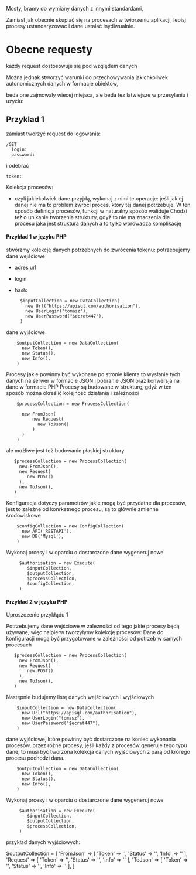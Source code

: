 Mosty, bramy do wymiany danych z innymi standardami, 

Zamiast jak obecnie skupiać się na procesach w twiorzeniu aplikacji, 
lepisj procesy ustandaryzowac i dane ustalać inydiwualnie.


# Obecne requesty

każdy request dostosowuje się pod względem danych

Można jednak stworzyć warunki do przechowywania jakichkoliwek autonomicznych danych w formacie obiektow,

beda one zajmowaly wiecej miejsca, ale beda tez latwiejsze w przesylaniu i uzyciu:



## Przyklad 1
zamiast tworzyć request do logowania:

    /GET
      login:
      password:

i odebrać 

    token: 


Kolekcja procesów:

- czyli jakiekolwiek dane przyjdą, wykonaj z nimi te operacje:
jeśli jakiej danej nie ma to problem zwróci proces, który tej danej potrzebuje.
W ten sposób definicja procesów, funkcji w naturalny sposób waliduje
Chodzi też o unikanie tworzenia struktury, gdyż to nie ma znaczenia dla procesu jaka jest struktura danych
a to tylko wprowadza komplikację


#### Przykład 1 w języku PHP

stwórzmy kolekcję danych potrzebnych do zwrócenia tokenu:
potrzebujemy dane wejściowe

+ adres url
+ login
+ hasło



        $inputCollection = new DataCollection(
          new Url("https://apisql.com/authorisation"),
          new UserLogin("tomasz"),
          new UserPassword("$ecret447"),
        )
        
dane wyjściowe        

        $outputCollection = new DataCollection(
          new Token(),
          new Status(),
          new Info(),
        )        

Procesy jakie powinny być wykonane po stronie klienta to wysłanie tych danych na serwer w formacie JSON i pobranie JSON oraz konwersja na dane w formacie PHP
Procesy są budowane w strukturę, gdyż w ten sposób można określić kolejność działania i zależności

        $processCollection = new ProcessCollection(
          
          new FromJson(
              new Request(
                new ToJson()
              )
          )                 
        )
        
ale możliwe jest też budowanie płaskiej struktury

       $processCollection = new ProcessCollection(
         new FromJson(),
         new Request(
            new POST()
         ),
         new ToJson(),
       )


Konfiguracja dotyczy parametrów jakie mogą być przydatne dla procesów, jest to zależne od konrketnego procesu,
są to głównie zmienne środowiskowe

        $configCollection = new ConfigCollection(
          new API('RESTAPI'),
          new DB('Mysql'),          
        )

Wykonaj prcesy i w oparciu o dostarczone dane wygeneruj nowe

         $authorisation = new Execute(
            $inputCollection,
            $outputCollection,
            $processCollection,
            $configCollection,           
         )
         
         

#### Przykład 2 w języku PHP

Uproszczenie przykłądu 1

Potrzebujemy dane wejściowe w zależności od tego jakie procesy będą używane, więc najpierw 
tworzyłymy kolekcję procesów:
Dane do konfiguracji mogą być przygotowane w zależności od potrzeb w samych procesach

       $processCollection = new ProcessCollection(
         new FromJson(),
         new Request(
            new POST()
         ),
         new ToJson(),
       )


Następnie budujemy listę danych wejściowych i wyjściowych

        $inputCollection = new DataCollection(
          new Url("https://apisql.com/authorisation"),
          new UserLogin("tomasz"),
          new UserPassword("$ecret447"),
        )
        
dane wyjściowe, które powinny być dostarczone na koniec wykonania procesów, przez różne procesy,
jeśli każdy z procesów generuje tego typu dane, to musi być tworzona kolekcja danych wyjściowych z parą od krórego procesu pochodzi dana.

        $outputCollection = new DataCollection(
          new Token(),
          new Status(),
          new Info(),
        )        

Wykonaj prcesy i w oparciu o dostarczone dane wygeneruj nowe

         $authorisation = new Execute(
            $inputCollection,
            $outputCollection,
            $processCollection,
         )         

przykład danych wyjściowych:

$outputCollection = [
    'FromJson' =>  [
        'Token' => '',
        'Status' => '',
        'Info' => ''
    ],
    'Request' =>  [
        'Token' => '',
        'Status' => '',
        'Info' => ''
    ],
    'ToJson' =>  [
        'Token' => '',
        'Status' => '',
        'Info' => ''
    ],
]

